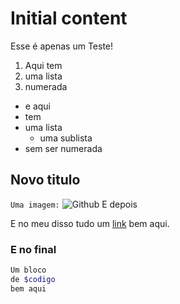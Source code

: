 # Initial content

Esse é apenas um Teste!

1.  Aqui tem
2.  uma lista
3.  numerada

*   e aqui
*   tem
*   uma lista
	-   uma sublista
*   sem ser numerada

## Novo titulo

`Uma imagem:` ![][1] 
E depois

E no meu disso tudo um [link][2] bem aqui.

### E no final

```php
Um bloco
de $codigo
bem aqui
```

 [1]: https://a248.e.akamai.net/assets.github.com/images/modules/about_page/octocat.png?1340659511 "Github"
 [2]: http://google.com